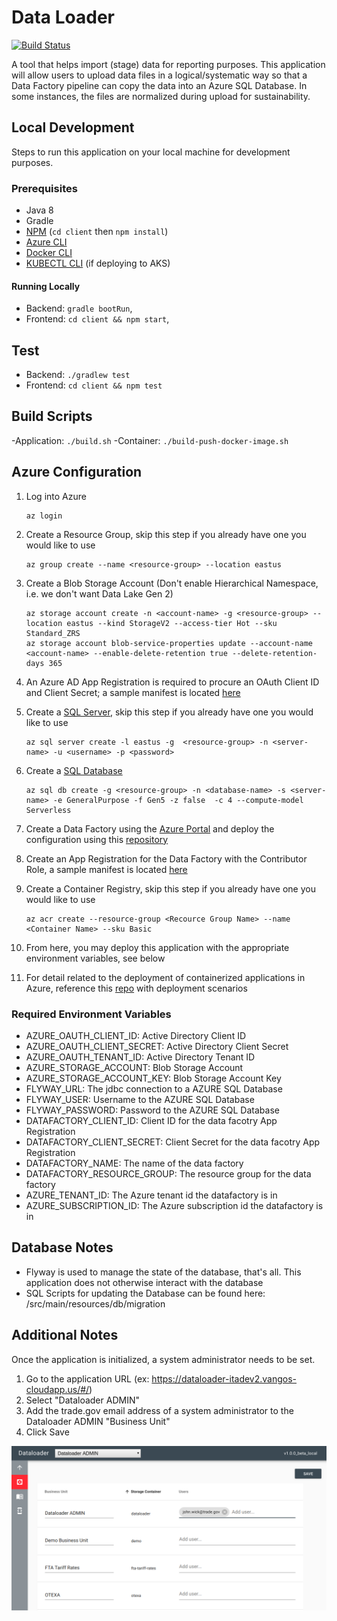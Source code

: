 # Data Loader

[![Build Status](https://dev.azure.com/InternationalTradeAdministration/Data%20Services/_apis/build/status/Dataloader%20-%20Dev2?branchName=master)](https://dev.azure.com/InternationalTradeAdministration/Data%20Services/_build/latest?definitionId=89&branchName=master)

A tool that helps import (stage) data for reporting purposes. This application will allow users to upload data
files in a logical/systematic way so that a Data Factory pipeline can copy the data into an Azure SQL Database.
In some instances, the files are normalized during upload for sustainability.

## Local Development

Steps to run this application on your local machine for development purposes.

### Prerequisites

- Java 8
- Gradle
- [NPM](https://www.npmjs.com/get-npm) (`cd client` then `npm install`)
- [Azure CLI](https://docs.microsoft.com/en-us/cli/azure/install-azure-cli)
- [Docker CLI](https://docs.docker.com/engine/reference/commandline/cli)
- [KUBECTL CLI](https://kubernetes.io/docs/tasks/tools/install-kubectl) (if deploying to AKS)

#### Running Locally

- Backend: `gradle bootRun`, [](http://localhost:8080)
- Frontend: `cd client && npm start`, [](http://localhost:8081)

## Test

- Backend: `./gradlew test`
- Frontend:  `cd client && npm test`

## Build Scripts

-Application: `./build.sh`
-Container: `./build-push-docker-image.sh`

## Azure Configuration

1. Log into Azure
  
    ```shell script
    az login
    ```

1. Create a Resource Group, skip this step if you already have one you would like to use

    ```shell script
    az group create --name <resource-group> --location eastus
    ```

1. Create a Blob Storage Account (Don't enable Hierarchical Namespace, i.e. we don't want Data Lake Gen 2)

    ```shell script
    az storage account create -n <account-name> -g <resource-group> --location eastus --kind StorageV2 --access-tier Hot --sku Standard_ZRS
    az storage account blob-service-properties update --account-name <account-name> --enable-delete-retention true --delete-retention-days 365
    ```

1. An Azure AD App Registration is required to procure an OAuth Client ID and Client Secret; a sample manifest is located [here](/manifests/sample-ita-data-loader-app-registration.json)
1. Create a [SQL Server](https://docs.microsoft.com/en-us/cli/azure/sql/server?view=azure-cli-latest#az-sql-server-create), skip this step if you already have one you would like to use

    ```shell script
    az sql server create -l eastus -g  <resource-group> -n <server-name> -u <username> -p <password>
    ```

1. Create a [SQL Database](https://docs.microsoft.com/en-us/cli/azure/sql/db?view=azure-cli-latest#az-sql-db-create)

    ```schell script
    az sql db create -g <resource-group> -n <database-name> -s <server-name> -e GeneralPurpose -f Gen5 -z false  -c 4 --compute-model Serverless
    ```

1. Create a Data Factory using the [Azure Portal](https://portal.azure.com) and deploy the configuration using this
[repository](https://github.com/InternationalTradeAdministration/ita-datafactory-config)
1. Create an App Registration for the Data Factory with the Contributor Role, a sample manifest is located [here](/manifests/sample-data-factory-app-registration.json)
1. Create a Container Registry, skip this step if you already have one you would like to use

    ```shell script
    az acr create --resource-group <Recource Group Name> --name <Container Name> --sku Basic
    ```

1. From here, you may deploy this application with the appropriate environment variables, see below
1. For detail related to the deployment of containerized applications in Azure, reference this [repo](https://github.com/InternationalTradeAdministration/azure-samples) with deployment scenarios

### Required Environment Variables

- AZURE_OAUTH_CLIENT_ID: Active Directory Client ID
- AZURE_OAUTH_CLIENT_SECRET: Active Directory Client Secret
- AZURE_OAUTH_TENANT_ID: Active Directory Tenant ID
- AZURE_STORAGE_ACCOUNT: Blob Storage Account
- AZURE_STORAGE_ACCOUNT_KEY: Blob Storage Account Key
- FLYWAY_URL: The jdbc connection to a AZURE SQL Database
- FLYWAY_USER: Username to the AZURE SQL Database
- FLYWAY_PASSWORD: Password to the AZURE SQL Database
- DATAFACTORY_CLIENT_ID: Client ID for the data facotry App Registration
- DATAFACTORY_CLIENT_SECRET: Client Secret for the data facotry App Registration
- DATAFACTORY_NAME: The name of the data factory
- DATAFACTORY_RESOURCE_GROUP: The resource group for the data factory
- AZURE_TENANT_ID: The Azure tenant id the datafactory is in
- AZURE_SUBSCRIPTION_ID: The Azure subscription id the datafactory is in

## Database Notes

- Flyway is used to manage the state of the database, that's all. This application does not otherwise interact with the database
- SQL Scripts for updating the Database can be found here:  /src/main/resources/db/migration

## Additional Notes

Once the application is initialized, a system administrator needs to be set. 
 1. Go to the application URL (ex: https://dataloader-itadev2.vangos-cloudapp.us/#/)
 1. Select "Dataloader ADMIN"
 1. Add the trade.gov email address of a system administrator to the Dataloader ADMIN "Business Unit"
 1. Click Save
 
 ![Dataloader ADMIN Configuration](/screenshots/admin-panel.png)
 